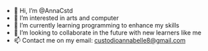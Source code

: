 - 👋 Hi, I’m @AnnaCstd 
- 👀 I’m interested in arts and computer
- 🌱 I’m currently learning programming to enhance my skills
- 💞️ I’m looking to collaborate in the future with new learners like me 
- 📫 Contact me on my email: custodioannabelle8@gmail.com

<!---
AnnaCstd/AnnaCstd is a ✨ special ✨ repository because its `README.md` (this file) appears on your GitHub profile.
You can click the Preview link to take a look at your changes.
--->
